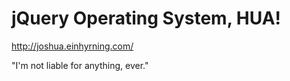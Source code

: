 # jQuery Operating System, HUA!

http://joshua.einhyrning.com/

"I'm not liable for anything,
 ever."